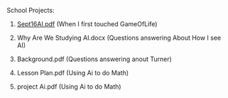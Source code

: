 School Projects:

1.   [Sept16AI.pdf](https://github.com/user-attachments/files/20402709/Sept16AI.pdf)
 (When I first touched GameOfLife)

2. Why Are We Studying AI.docx (Questions answering About How I see AI)

3. Background.pdf (Questions answering anout Turner)

4. Lesson Plan.pdf (Using Ai to do Math)

5. project Ai.pdf (Using Ai to do Math)


